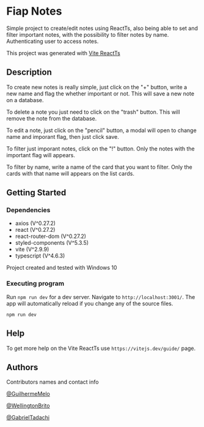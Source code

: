 


# Fiap Notes

Simple project to create/edit notes using ReactTs, also being able to set and filter important notes, with the possibility to filter notes by name. Authenticating user to access notes.

This project was generated with [Vite ReactTs](https://vitejs.dev/guide/)

## Description

To create new notes is really simple, just click on the "+" button, write a new name and flag the whether important or not. This will save a new note on a database.

To delete a note you just need to click on the "trash" button. This will remove the note from the database.

To edit a note, just click on the "pencil" button, a modal will open to change name and imporant flag, then just click save.

To filter just imporant notes, click on the "!" button. Only the notes with the important flag will appears.

To filter by name, write a name of the card that you want to filter. Only the cards with that name will appears on the list cards. 

## Getting Started

### Dependencies
 - axios (V^0.27.2)
 - react (V^0.27.2)
 - react-router-dom (V^0.27.2)
 - styled-components (V^5.3.5)
 - vite (V^2.9.9)
 - typescript (V^4.6.3)
 
 Project created and tested with Windows 10

### Executing program

Run `npm run dev` for a dev server. Navigate to `http://localhost:3001/`. The app will automatically reload if you change any of the source files.


```
npm run dev
```

## Help

To get more help on the Vite ReactTs use `https://vitejs.dev/guide/` page.

## Authors

Contributors names and contact info

 [@GuilhermeMelo](https://www.linkedin.com/in/guilhermehmelo/)
 
 [@WellingtonBrito](https://www.linkedin.com/in/wellington-brito-b632ab135/)
 
 [@GabrielTadachi](https://www.linkedin.com/in/gabriel-tadachi-bab329147/)


